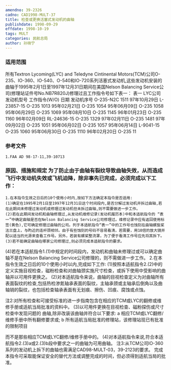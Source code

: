 ```yaml
---
amendno: 39-2326
cadno: CAD1998-MULT-37
title: 检查或更换活塞式发动机的曲轴
publishdate: 1998-09-29
effdate: 1998-10-19
tags: MULT
categories: 民航总局
author: 孙晓宁
---
```


### 适用范围 
所有Textron Lycoming(LYC) and Teledyne Cintinental Motors(TCM)公司O-235、IO-360、IO-540、O-540和IO-720系列活塞式发动机,这些发动机安装的曲轴于1995年2月1日至1997年12月31日期间在美国Nelson Balancing Service公司(修理站证件号No.NB7R820J)修理过且工作指令号如下表一：
表一
LYC公司
发动机型号  工作指令(W/O)  日期  发动机序号
O-235-N2C  1511  97年10月29日   L-23857-15
O-235  1013           95年02月21日
O-235  1054           95年06月09日
O-235  1058           95年06月29日
O-235  1069           95年08月10日
O-235  1145           96年01月23日
O-235  1160    96年02月09日   RL-24636-15
O-235  1329           97年02月11日
O-235  1481           97年09月02日
O-235  1051           95年06月02日
O-235  1057  95年06月14日   L-9041-15
O-235  1060           95年06月30日
O-235  1110           96年02月20日
O-235  11

<!--more-->
### 参考文件
       
    1.FAA AD 98-17-11,39-10713 

### 原因、措施和规定 为了防止由于曲轴有裂纹导致曲轴失效，从而造成飞行中发动机失效或飞机迫降，除非事先已完成，必须完成以下工作： 
    1.在本指令生效之日后的10个使用小时内,按如下方法确定本指令是否适用: 
    (1)确定在1995年2月1日至1997年12月31日这个时间段内,是否分解过发动机并拆过曲轴,若在此期间未修理过发动机或修理过发动机但未拆过曲轴,则不需要做进一步工作。 
    (2)若在此期间发动机和曲轴修理过,从发动机维修记录(发动机履历本)中和本适航指令的 “表一”中确定曲轴是否在Nelson Balancing Service公司修理过。维修记录中应有返回使用标签(黄色),它可确定修理过曲轴的公司。列于本适航指令“表一”中的工作号也蚀刻在曲轴螺旋桨法兰盘上，与昀近的连杆颈相邻。由于有些蚀刻的号码不容易看清，若需要，用10倍的放大镜并配以适当的光源来查看工作号。另外，若装有螺桨整流罩，为了便于看清工作号应先将其拆下。 
    (3)若不能确定曲轴在哪家公司修理过,则必须完成本适航指令的要求。 
(4)若在本适航指令1.(1)中规定的时间段内，发动机和曲轴未修理过或可以确定曲轴不是在Nelson Balancing Service公司修理的，则不需做进一步工作。 
    2.在本指令生效之日后的10个使用小时以内,完成如下工作: 
(1)按照本适航指令2.(2)中的定义实施目视检查，磁粉检查和对曲轴颈实施尺寸检查，或拆下使用中受影响的曲轴并以可用件更换之。
    (2)对本适航指令来说，曲轴的目视检查定义为对曲轴所有表面裂纹的检查,包括热检渗氮轴承表面的裂纹，主轴承颈或主轴承后倒角以及曲轴销的裂纹，也包括检查轴承表面有无划痕、擦伤、凹痕、腐蚀或点蚀。 

注2:对所有检查和可接受标准的进一步指南包含在相应的TCM或LYC的翻修或维修手册或适航当局批准的资料中。 
    (3)以可用件更换在目视检查、磁粉探伤或尺寸检查中发现问题的
曲轴,除非改装该曲轴并符合以下要求: a 相应TCM或LYC翻修/维修手册中所有翻修要求或;      b 所有适航当局批准的修理站，该修理站现已有批准的限制项目
       
而不是那些相应TCM或LYC翻修/维修手册中的。 
    (4)对本适航指令来说,符合本适航指令2.(3)a或2.(3)b段中要求之一的曲轴为可用曲轴。 注3:从TCM公司IO-360系列的发动机上拆下的曲轴也需满足CAD98-MULT-03，39-2123的要求。 
    完成本指令可采取能保证安全的替代方法或调整完成的时间，但必须得到适航当局的批准。
